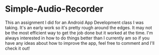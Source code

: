 # Simple-Audio-Recorder
This an assignment I did for an Android App Development class I was taking. It's an early work so it's pretty rough around the edges. It may not be the most efficient way to get the job done but it worked at the time. I'm always interested in how to do things better than I currently am so if you have any ideas about how to improve the app, feel free to comment and I'll check it out!
